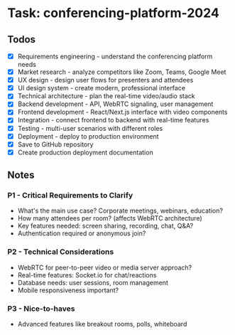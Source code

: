 # Task: conferencing-platform-2024

## Todos
- [x] Requirements engineering - understand the conferencing platform needs
- [x] Market research - analyze competitors like Zoom, Teams, Google Meet
- [x] UX design - design user flows for presenters and attendees  
- [x] UI design system - create modern, professional interface
- [x] Technical architecture - plan the real-time video/audio stack
- [x] Backend development - API, WebRTC signaling, user management
- [x] Frontend development - React/Next.js interface with video components
- [x] Integration - connect frontend to backend with real-time features
- [x] Testing - multi-user scenarios with different roles
- [x] Deployment - deploy to production environment
- [x] Save to GitHub repository
- [x] Create production deployment documentation

## Notes

### P1 - Critical Requirements to Clarify
- What's the main use case? Corporate meetings, webinars, education?
- How many attendees per room? (affects WebRTC architecture)
- Key features needed: screen sharing, recording, chat, Q&A?
- Authentication required or anonymous join?

### P2 - Technical Considerations  
- WebRTC for peer-to-peer video or media server approach?
- Real-time features: Socket.io for chat/reactions
- Database needs: user sessions, room management
- Mobile responsiveness important?

### P3 - Nice-to-haves
- Advanced features like breakout rooms, polls, whiteboard
